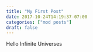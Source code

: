 ```yaml
---
title: "My First Post"
date: 2017-10-24T14:19:37-07:00
categories: ["mod posts"]
draft: false
---
```


Hello Infinite Universes
